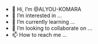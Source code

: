 - 👋 Hi, I’m @ALYOU-KOMARA
- 👀 I’m interested in ...
- 🌱 I’m currently learning ...
- 💞️ I’m looking to collaborate on ...
- 📫 How to reach me ...

<!---
ALYOU-KOMARA/ALYOU-KOMARA is a ✨ special ✨ repository because its `README.md` (this file) appears on your GitHub profile.
You can click the Preview link to take a look at your changes.
--->
